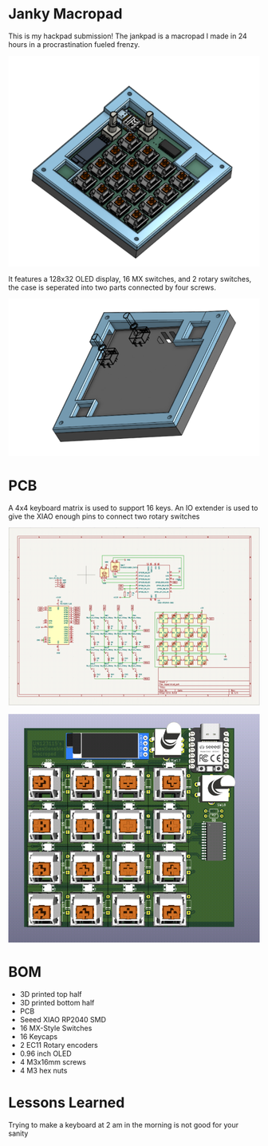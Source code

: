 # Janky Macropad #

This is my hackpad submission! The jankpad is a macropad I made in 24 hours in a procrastination fueled frenzy.

![image](assets/full.png)

It features a 128x32 OLED display, 16 MX switches, and 2 rotary switches, the case is seperated into two parts connected by four screws.

![image](assets/case.png)

# PCB #

A 4x4 keyboard matrix is used to support 16 keys. An IO extender is used to give the XIAO enough pins to connect two rotary switches

![image](assets/schematic.png)

![image](assets/pcb.png)

# BOM #

- 3D printed top half
- 3D printed bottom half
- PCB
- Seeed XIAO RP2040 SMD
- 16 MX-Style Switches
- 16 Keycaps
- 2 EC11 Rotary encoders
- 0.96 inch OLED
- 4 M3x16mm screws
- 4 M3 hex nuts

# Lessons Learned #

Trying to make a keyboard at 2 am in the morning is not good for your sanity
